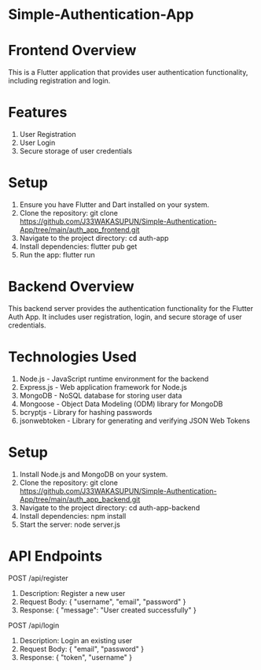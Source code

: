 # Simple-Authentication-App

# Frontend Overview
This is a Flutter application that provides user authentication functionality, including registration and login.

# Features
1. User Registration
2. User Login
3. Secure storage of user credentials

# Setup
1. Ensure you have Flutter and Dart installed on your system.
2. Clone the repository: git clone https://github.com/J33WAKASUPUN/Simple-Authentication-App/tree/main/auth_app_frontend.git
3. Navigate to the project directory: cd auth-app
4. Install dependencies: flutter pub get
5. Run the app: flutter run

# Backend Overview
This backend server provides the authentication functionality for the Flutter Auth App. It includes user registration, login, and secure storage of user credentials.

# Technologies Used
1. Node.js - JavaScript runtime environment for the backend
2. Express.js - Web application framework for Node.js
3. MongoDB - NoSQL database for storing user data
4. Mongoose - Object Data Modeling (ODM) library for MongoDB
6. bcryptjs - Library for hashing passwords
7. jsonwebtoken - Library for generating and verifying JSON Web Tokens

# Setup

1. Install Node.js and MongoDB on your system.
2. Clone the repository: git clone https://github.com/J33WAKASUPUN/Simple-Authentication-App/tree/main/auth_app_backend.git
3. Navigate to the project directory: cd auth-app-backend
4. Install dependencies: npm install
5. Start the server: node server.js

# API Endpoints

POST /api/register

1. Description: Register a new user
2. Request Body: { "username", "email", "password" }
3. Response: { "message": "User created successfully" }


POST /api/login

1. Description: Login an existing user
2. Request Body: { "email", "password" }
3. Response: { "token", "username" }


